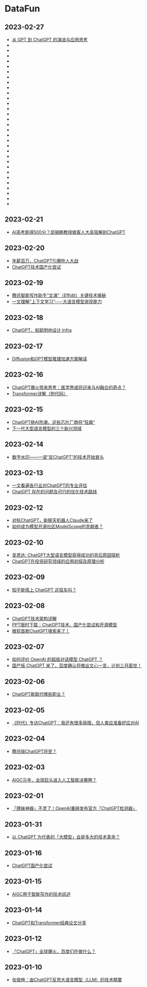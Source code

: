 # DataFun

## 2023-02-27
* [从 GPT 到 ChatGPT 的演进与应用思考](https://mp.weixin.qq.com/s/3Pr82xKpZ7mAWQcxPPB1xA)
* []()
* []()
* []()
* []()
* []()
* []()
* []()
* []()
* []()
* []()
* []()
* []()
* []()
* []()
* []()
* []()
* []()
* []()
* []()
* []()
* []()
* []()
* []()
* []()
* []()
* []()
* []()
* []()
* []()
* []()
* []()
## 2023-02-21
* [AI高考能得500分？邱锡鹏教授做客人大高瓴解剖ChatGPT](https://mp.weixin.qq.com/s/-XRC9RHHJxx6v-GfK99gXg)
## 2023-02-20
* [年薪百万，ChatGPT引爆抢人大战](https://mp.weixin.qq.com/s/h6GzgyuNIPaplw7mhedFEg)
* [ChatGPT技术国产化尝试](https://mp.weixin.qq.com/s/mXViN_GB9VC1WrXP1Q1iug)
## 2023-02-19
* [腾讯智能写作助手“文涌”（Effidit）关键技术揭秘](https://mp.weixin.qq.com/s/MEmE_hvzGFRNg05yf-UWXA)
* [一文理解“上下文学习”----大语言模型突现能力](https://mp.weixin.qq.com/s/0kchPu20nwCKCXk4PZBkOg)
## 2023-02-18
* [ChatGPT，和聪明地设计 Infra](https://mp.weixin.qq.com/s/gzCb8NAG5fS0ZLP9r9yudg)
## 2023-02-17
* [Diffusion和GPT模型推理加速方案解读](https://mp.weixin.qq.com/s/mxXr3k8lvenRfzIuOYlwXA)
## 2023-02-16
* [ChatGPT爆火带来思考：医学界或将迎来与AI融合的奇点？](https://mp.weixin.qq.com/s/x8ppg6GVCAeLNpv5uJ7B7g)
* [Transformer详解（附代码）](https://mp.weixin.qq.com/s/tbFNGOplRSx7efGcpf28xw)
## 2023-02-15
* [ChatGPT掀AI热潮，这些芯片厂商将“狂飙”](https://mp.weixin.qq.com/s/QUIQX5dlIpL10vxAiqaSIw)
* [下一代大型语言模型的三个新兴领域](https://mp.weixin.qq.com/s/MwLAMMZ9utpMJC02h27G6A)
## 2023-02-14
* [数字水印——一波“反ChatGPT”的技术开始冒头](https://mp.weixin.qq.com/s/v3pSUWK14_BgtZVObGFgXg)
## 2023-02-13
* [一文看遍各行业对ChatGPT的专业评估](https://mp.weixin.qq.com/s/2JryWW33j9udOpi3dK5X9g)
* [ChatGPT 存在的问题及可行的优化技术路线](https://mp.weixin.qq.com/s/ONEmQf8kunTpWPM_hC9z2w)
## 2023-02-12
* [对标ChatGPT，新聊天机器人Claude来了](https://mp.weixin.qq.com/s/3UPquqSfKabTBamj44uEWw)
* [如何成为模型开源社区ModelScope的贡献者？](https://mp.weixin.qq.com/s/hx3166Bi0YiRcsdX3-LFCg)
## 2023-02-10
* [吴恩达: ChatGPT大型语言模型获得成功的背后原因探析](https://mp.weixin.qq.com/s/-om-HBysAIF2w9evnyO43g)
* [ChatGPT在投资研究领域的应用初探及原理分析](https://mp.weixin.qq.com/s/LFPeSLeEOTb1-2YJBXclbQ)
## 2023-02-09
* [知乎能搭上 ChatGPT 这班车吗？](https://mp.weixin.qq.com/s/BaV5tdfxGkdzgFW81WKY1w)
## 2023-02-08
* [ChatGPT技术架构详解](https://mp.weixin.qq.com/s/iG3CAWY5yq0NQAezWkA8Fg)
* [PPT限时下载｜ChatGPT技术、国产化尝试和开源模型](https://mp.weixin.qq.com/s/IwjSc20tI1SzByYyupBeCA)
* [微软首款ChatGPT搜索来了！](https://mp.weixin.qq.com/s/gO17slDXgnykT1GJrVj3kw)
## 2023-02-07
* [如何评价 OpenAI 的超级对话模型 ChatGPT ？](https://mp.weixin.qq.com/s/7lgefkXfa17JOuyo82k9TA)
* [国产版 ChatGPT 来了，百度确认将推出文心一言，计划三月面世！](https://mp.weixin.qq.com/s/5ukp7djcC5uoO9jytEzCPA)
## 2023-02-06
* [ChatGPT能取代哪些职业？](https://mp.weixin.qq.com/s/3j-yLnkU6Wd9-NRVokSF1w)
## 2023-02-05
* [《时代》专访ChatGPT：我还有很多局限，但人类应准备好应对AI](https://mp.weixin.qq.com/s/F_0yxAaJbSbjW7cu7ZyIhw)
## 2023-02-04
* [腾讯版ChatGPT将至？](https://mp.weixin.qq.com/s/Q0ySmM-Mvt7S9ET75GzfJQ)
## 2023-02-03
* [AIGC元年，全球巨头进入人工智能决赛圈？](https://mp.weixin.qq.com/s/wuDDoRanuC3GnMBPZ7p_lg)
## 2023-02-01
* [「撩妹神器」不灵了！OpenAI重磅发布官方「ChatGPT检测器」](https://mp.weixin.qq.com/s/EcZE7TgHspf22rPRWhAybw)
## 2023-01-31
* [以 ChatGPT 为代表的「大模型」会是多大的技术革命？](https://mp.weixin.qq.com/s/f0P_rCIMVuR_RaI847IL_Q)
## 2023-01-16
* [ChatGPT国产化尝试](https://mp.weixin.qq.com/s/4RZMXZM7QWZwBEngosA2QQ)
## 2023-01-15
* [AIGC用于智能写作的技术综述](https://mp.weixin.qq.com/s/jaMwK0sKzecdwPNWcUK96w)
## 2023-01-14
* [ChatGPT和Transformer经典论文分享](https://mp.weixin.qq.com/s/nOA6y3p4n3jIVQA_IX-RRg)
## 2023-01-12
* [「ChatGPT」全球爆火，百度们在做什么？](https://mp.weixin.qq.com/s/hUAuwZLriUYl9aSDSdN1Bw)
## 2023-01-10
* [张俊林：由ChatGPT反思大语言模型（LLM）的技术精要](https://mp.weixin.qq.com/s/eMrv15yOO0oYQ-o-wiuSyw)

